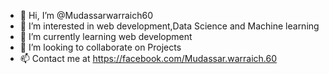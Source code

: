 - 👋 Hi, I’m @Mudassarwarraich60
- 👀 I’m interested in web development,Data Science and Machine learning
- 🌱 I’m currently learning web development
- 💞️ I’m looking to collaborate on Projects    
- 📫 Contact me at https://facebook.com/Mudassar.warraich.60

<!---
Mudassarwarraich60/Mudassarwarraich60 is a ✨ special ✨ repository because its `README.md` (this file) appears on your GitHub profile.
You can click the Preview link to take a look at your changes.
--->
